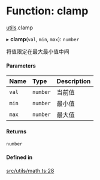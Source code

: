 # Function: clamp

[utils](../modules/utils.md).clamp

▸ **clamp**(`val`, `min`, `max`): `number`

将值限定在最大最小值中间

#### Parameters

| Name | Type | Description |
| :------ | :------ | :------ |
| `val` | `number` | 当前值 |
| `min` | `number` | 最小值 |
| `max` | `number` | 最大值 |

#### Returns

`number`

#### Defined in

[src/utils/math.ts:28](https://github.com/sakitam-gis/vis-engine/blob/master/src/utils/math.ts#L28)
